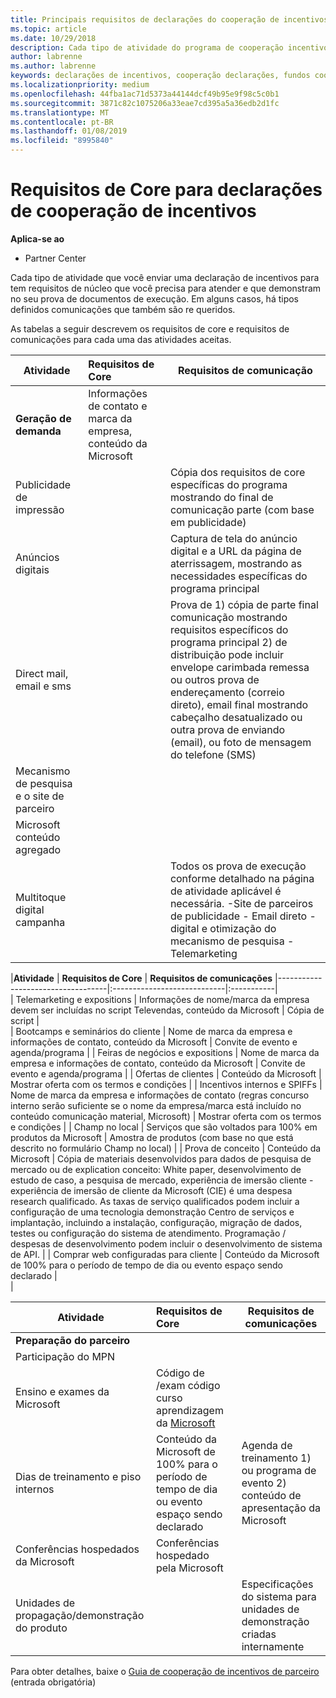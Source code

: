 ```yaml
---
title: Principais requisitos de declarações do cooperação de incentivos | Partner Center
ms.topic: article
ms.date: 10/29/2018
description: Cada tipo de atividade do programa de cooperação incentivos terão seus próprios requisitos core
author: labrenne
ms.author: labrenne
keywords: declarações de incentivos, cooperação declarações, fundos cooperativos, requisitos de core
ms.localizationpriority: medium
ms.openlocfilehash: 44fba1ac71d5373a44144dcf49b95e9f98c5c0b1
ms.sourcegitcommit: 3871c82c1075206a33eae7cd395a5a36edb2d1fc
ms.translationtype: MT
ms.contentlocale: pt-BR
ms.lasthandoff: 01/08/2019
ms.locfileid: "8995840"
---
```

# <a name="core-requirements-for-incentives-co-op-claims"></a>Requisitos de Core para declarações de cooperação de incentivos

**Aplica-se ao**

- Partner Center

Cada tipo de atividade que você enviar uma declaração de incentivos para tem requisitos de núcleo que você precisa para atender e que demonstram no seu prova de documentos de execução. Em alguns casos, há tipos definidos comunicações que também são re queridos.

As tabelas a seguir descrevem os requisitos de core e requisitos de comunicações para cada uma das atividades aceitas. 

|**Atividade**   |**Requisitos de Core**   |**Requisitos de comunicação**|
|--------------------------------------|:---------------------------------|---------|
|**Geração de demanda**      |Informações de contato e marca da empresa, conteúdo da Microsoft    |         |
|Publicidade de impressão |                 |Cópia dos requisitos de core específicas do programa mostrando do final de comunicação parte (com base em publicidade)|
|Anúncios digitais|            |Captura de tela do anúncio digital e a URL da página de aterrissagem, mostrando as necessidades específicas do programa principal  
|Direct mail, email e sms|             |Prova de 1) cópia de parte final comunicação mostrando requisitos específicos do programa principal 2) de distribuição pode incluir envelope carimbada remessa ou outros prova de endereçamento (correio direto), email final mostrando cabeçalho desatualizado ou outra prova de enviando (email), ou foto de mensagem do telefone (SMS)|
|Mecanismo de pesquisa e o site de parceiro|
|Microsoft conteúdo agregado|
|Multitoque digital campanha|     |Todos os prova de execução conforme detalhado na página de atividade aplicável é necessária.  -Site de parceiros de publicidade - Email direto - digital e otimização do mecanismo de pesquisa - Telemarketing

|**Atividade**           | **Requisitos de Core**    | **Requisitos de comunicações**
                                                |-----------------------------------|:----------------------------|:-----------|                                                                                           
|  Telemarketing e expositions   | Informações de nome/marca da empresa devem ser incluídas no script Televendas, conteúdo da Microsoft |    Cópia de script |                                                                                                                                                                                                                                                                                                                                                                                                                                                                                                                                                                               
| Bootcamps e seminários do cliente  | Nome de marca da empresa e informações de contato, conteúdo da Microsoft                                                                                                           |                                                                                                                                                                                                                                            Convite de evento e agenda/programa                                                                                                                                                                                                                                            |
|    Feiras de negócios e expositions    | Nome de marca da empresa e informações de contato, conteúdo da Microsoft                                                                                                           |                                                                                                                                                                                                                                            Convite de evento e agenda/programa                                                                                                                                                                                                                                            |
|         Ofertas de clientes          | Conteúdo da Microsoft                                                                                                                                                       |                                                                                                                                                                                                                                           Mostrar oferta com os termos e condições                                                                                                                                                                                                                                            |
|  Incentivos internos e SPIFFs  | Nome de marca da empresa e informações de contato (regras concurso interno serão suficiente se o nome da empresa/marca está incluído no conteúdo comunicação material, Microsoft) |                                                                                                                                                                                                                                           Mostrar oferta com os termos e condições                                                                                                                                                                                                                                            |
|          Champ no local           | Serviços que são voltados para 100% em produtos da Microsoft                                                                                                                    |                                                                                                                                                                                                                       Amostra de produtos (com base no que está descrito no formulário Champ no local)                                                                                                                                                                                                                       |
|         Prova de conceito         | Conteúdo da Microsoft                                                                                                                                                       | Cópia de materiais desenvolvidos para dados de pesquisa de mercado ou de explication conceito: White paper, desenvolvimento de estudo de caso, a pesquisa de mercado, experiência de imersão cliente - experiência de imersão de cliente da Microsoft (CIE) é uma despesa research qualificado. As taxas de serviço qualificados podem incluir a configuração de uma tecnologia demonstração Centro de serviços e implantação, incluindo a instalação, configuração, migração de dados, testes ou configuração do sistema de atendimento. Programação / despesas de desenvolvimento podem incluir o desenvolvimento de sistema de API. |
| Comprar web configuradas para cliente | Conteúdo da Microsoft de 100% para o período de tempo de dia ou evento espaço sendo declarado                                                                                                |                                                                                                          
                                                                                                                                                            |

|           **Atividade**           | **Requisitos de Core**                                                                  |                    **Requisitos de comunicações**                     |
|----------------------------------|:---------------------------------------------------------------------------------------|------------------------------------------------------------------------|
|      **Preparação do parceiro**       |                                                                                        |                                                                        |
|        Participação do MPN         |                                                                                        |                                                                        |
|   Ensino e exames da Microsoft    | Código de /exam código curso aprendizagem da [Microsoft](https://partner.microsoft.com/training) |                                                                        |
| Dias de treinamento e piso internos | Conteúdo da Microsoft de 100% para o período de tempo de dia ou evento espaço sendo declarado               | Agenda de treinamento 1) ou programa de evento 2) conteúdo de apresentação da Microsoft |
|   Conferências hospedados da Microsoft   | Conferências hospedado pela Microsoft                                                           |                                                                        |
|    Unidades de propagação/demonstração do produto    |                                                                                        |          Especificações do sistema para unidades de demonstração criadas internamente          |

 Para obter detalhes, baixe o [Guia de cooperação de incentivos de parceiro](https://assets.microsoft.com/coop-guidebook.pdf) (entrada obrigatória)
